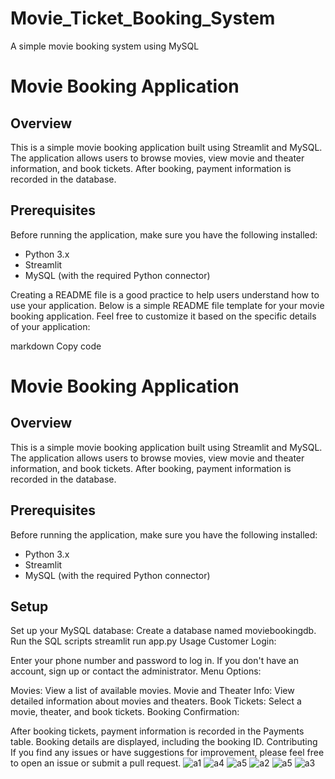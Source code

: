 # Movie_Ticket_Booking_System
A simple movie booking system using MySQL 


# Movie Booking Application

## Overview

This is a simple movie booking application built using Streamlit and MySQL. The application allows users to browse movies, view movie and theater information, and book tickets. After booking, payment information is recorded in the database.

## Prerequisites

Before running the application, make sure you have the following installed:

- Python 3.x
- Streamlit
- MySQL (with the required Python connector)

Creating a README file is a good practice to help users understand how to use your application. Below is a simple README file template for your movie booking application. Feel free to customize it based on the specific details of your application:

markdown
Copy code
# Movie Booking Application

## Overview

This is a simple movie booking application built using Streamlit and MySQL. The application allows users to browse movies, view movie and theater information, and book tickets. After booking, payment information is recorded in the database.


## Prerequisites

Before running the application, make sure you have the following installed:

- Python 3.x
- Streamlit
- MySQL (with the required Python connector)

## Setup


Set up your MySQL database:
Create a database named moviebookingdb.
Run the SQL scripts 
streamlit run app.py
Usage
Customer Login:

Enter your phone number and password to log in.
If you don't have an account, sign up or contact the administrator.
Menu Options:

Movies: View a list of available movies.
Movie and Theater Info: View detailed information about movies and theaters.
Book Tickets: Select a movie, theater, and book tickets.
Booking Confirmation:

After booking tickets, payment information is recorded in the Payments table.
Booking details are displayed, including the booking ID.
Contributing
If you find any issues or have suggestions for improvement, please feel free to open an issue or submit a pull request.
![a1](https://github.com/Samahitha0/Movie_Ticket_Booking_System/assets/100484362/907dc914-056c-4073-9000-2dba2af25a41)
![a4](https://github.com/Samahitha0/Movie_Ticket_Booking_System/assets/100484362/555944ed-d608-4c5f-bd8b-94f8cdbbb3a2)
![a5](https://github.com/Samahitha0/Movie_Ticket_Booking_System/assets/100484362/99ab2b00-ec62-46d7-9dd5-8fb4cdf4930e)
![a2](https://github.com/Samahitha0/Movie_Ticket_Booking_System/assets/100484362/1623f763-6f6d-4e0d-a335-8a2a39cabe1e)
![a5](https://github.com/Samahitha0/Movie_Ticket_Booking_System/assets/100484362/99ab2b00-ec62-46d7-9dd5-8fb4cdf4930e)
![a3](https://github.com/Samahitha0/Movie_Ticket_Booking_System/assets/100484362/8f2e3bd7-e751-4426-8524-ba50c63ae76d)



